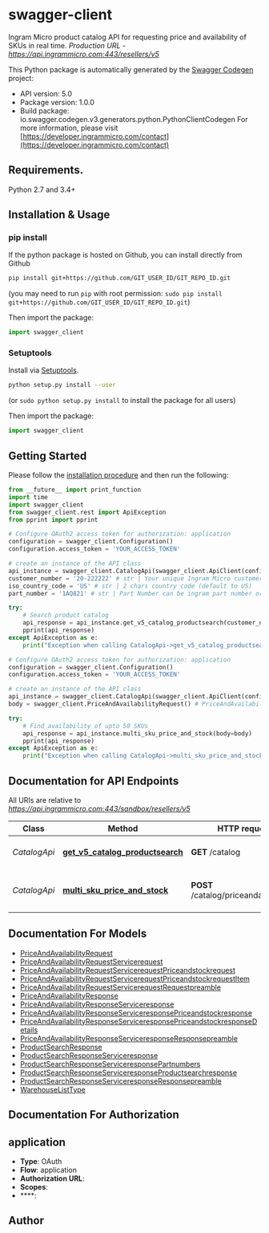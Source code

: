 # swagger-client
Ingram Micro product catalog API for requesting price and availability of SKUs in real time.  *Production URL - https://api.ingrammicro.com:443/resellers/v5*

This Python package is automatically generated by the [Swagger Codegen](https://github.com/swagger-api/swagger-codegen) project:

- API version: 5.0
- Package version: 1.0.0
- Build package: io.swagger.codegen.v3.generators.python.PythonClientCodegen
For more information, please visit [https://developer.ingrammicro.com/contact](https://developer.ingrammicro.com/contact)

## Requirements.

Python 2.7 and 3.4+

## Installation & Usage
### pip install

If the python package is hosted on Github, you can install directly from Github

```sh
pip install git+https://github.com/GIT_USER_ID/GIT_REPO_ID.git
```
(you may need to run `pip` with root permission: `sudo pip install git+https://github.com/GIT_USER_ID/GIT_REPO_ID.git`)

Then import the package:
```python
import swagger_client 
```

### Setuptools

Install via [Setuptools](http://pypi.python.org/pypi/setuptools).

```sh
python setup.py install --user
```
(or `sudo python setup.py install` to install the package for all users)

Then import the package:
```python
import swagger_client
```

## Getting Started

Please follow the [installation procedure](#installation--usage) and then run the following:

```python
from __future__ import print_function
import time
import swagger_client
from swagger_client.rest import ApiException
from pprint import pprint

# Configure OAuth2 access token for authorization: application
configuration = swagger_client.Configuration()
configuration.access_token = 'YOUR_ACCESS_TOKEN'

# create an instance of the API class
api_instance = swagger_client.CatalogApi(swagger_client.ApiClient(configuration))
customer_number = '20-222222' # str | Your unique Ingram Micro customer number (default to 20-222222)
iso_country_code = 'US' # str | 2 chars country code (default to US)
part_number = '1AQ821' # str | Part Number can be ingram part number or vendor part number or customer part number or UPC (default to 1AQ821)

try:
    # Search product catalog
    api_response = api_instance.get_v5_catalog_productsearch(customer_number, iso_country_code, part_number)
    pprint(api_response)
except ApiException as e:
    print("Exception when calling CatalogApi->get_v5_catalog_productsearch: %s\n" % e)

# Configure OAuth2 access token for authorization: application
configuration = swagger_client.Configuration()
configuration.access_token = 'YOUR_ACCESS_TOKEN'

# create an instance of the API class
api_instance = swagger_client.CatalogApi(swagger_client.ApiClient(configuration))
body = swagger_client.PriceAndAvailabilityRequest() # PriceAndAvailabilityRequest |  (optional)

try:
    # Find availability of upto 50 SKUs
    api_response = api_instance.multi_sku_price_and_stock(body=body)
    pprint(api_response)
except ApiException as e:
    print("Exception when calling CatalogApi->multi_sku_price_and_stock: %s\n" % e)
```

## Documentation for API Endpoints

All URIs are relative to *https://api.ingrammicro.com:443/sandbox/resellers/v5*

Class | Method | HTTP request | Description
------------ | ------------- | ------------- | -------------
*CatalogApi* | [**get_v5_catalog_productsearch**](docs/CatalogApi.md#get_v5_catalog_productsearch) | **GET** /catalog | Search product catalog
*CatalogApi* | [**multi_sku_price_and_stock**](docs/CatalogApi.md#multi_sku_price_and_stock) | **POST** /catalog/priceandavailability | Find availability of upto 50 SKUs

## Documentation For Models

 - [PriceAndAvailabilityRequest](docs/PriceAndAvailabilityRequest.md)
 - [PriceAndAvailabilityRequestServicerequest](docs/PriceAndAvailabilityRequestServicerequest.md)
 - [PriceAndAvailabilityRequestServicerequestPriceandstockrequest](docs/PriceAndAvailabilityRequestServicerequestPriceandstockrequest.md)
 - [PriceAndAvailabilityRequestServicerequestPriceandstockrequestItem](docs/PriceAndAvailabilityRequestServicerequestPriceandstockrequestItem.md)
 - [PriceAndAvailabilityRequestServicerequestRequestpreamble](docs/PriceAndAvailabilityRequestServicerequestRequestpreamble.md)
 - [PriceAndAvailabilityResponse](docs/PriceAndAvailabilityResponse.md)
 - [PriceAndAvailabilityResponseServiceresponse](docs/PriceAndAvailabilityResponseServiceresponse.md)
 - [PriceAndAvailabilityResponseServiceresponsePriceandstockresponse](docs/PriceAndAvailabilityResponseServiceresponsePriceandstockresponse.md)
 - [PriceAndAvailabilityResponseServiceresponsePriceandstockresponseDetails](docs/PriceAndAvailabilityResponseServiceresponsePriceandstockresponseDetails.md)
 - [PriceAndAvailabilityResponseServiceresponseResponsepreamble](docs/PriceAndAvailabilityResponseServiceresponseResponsepreamble.md)
 - [ProductSearchResponse](docs/ProductSearchResponse.md)
 - [ProductSearchResponseServiceresponse](docs/ProductSearchResponseServiceresponse.md)
 - [ProductSearchResponseServiceresponsePartnumbers](docs/ProductSearchResponseServiceresponsePartnumbers.md)
 - [ProductSearchResponseServiceresponseProductsearchresponse](docs/ProductSearchResponseServiceresponseProductsearchresponse.md)
 - [ProductSearchResponseServiceresponseResponsepreamble](docs/ProductSearchResponseServiceresponseResponsepreamble.md)
 - [WarehouseListType](docs/WarehouseListType.md)

## Documentation For Authorization


## application

- **Type**: OAuth
- **Flow**: application
- **Authorization URL**: 
- **Scopes**: 
 - ****: 


## Author



